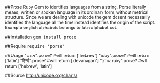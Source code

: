 ##Prose
Ruby Gem to identifies languages from a string. Porse literally means, written or spoken language in its ordinary form, without metrical structure. Since we are dealing with unicode the gem dosent necessarily identifies the language all the time instead identifies the origin of the script. Example english alphabets belongs to latin alphabet set.

##Installation
<tt>gem install prose</tt>

##Require
<tt>require 'porse'</tt>

##Usage
	"אודם".porse?      #will return ['hebrew']
	"ruby".prose?      #will return ['latin']
    "हिन्दी".prose?  #will return ['devanagari']
	"אודם ruby".prose?  #will return ['hebrew', 'latin']

##Source
http://unicode.org/charts/ 
